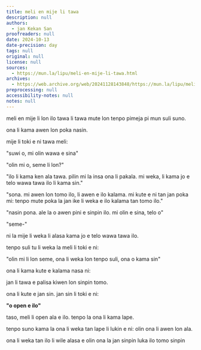 ```yaml
---
title: meli en mije li tawa
description: null
authors:
  - jan Kekan San
proofreaders: null
date: 2024-10-13
date-precision: day
tags: null
original: null
license: null
sources:
  - https://mun.la/lipu/meli-en-mije-li-tawa.html
archives:
  - https://web.archive.org/web/20241128143848/https://mun.la/lipu/meli-en-mije-li-tawa.html
preprocessing: null
accessibility-notes: null
notes: null
---
```


meli en mije li lon ilo tawa li tawa mute lon tenpo pimeja pi mun suli suno.

ona li kama awen lon poka nasin.

mije li toki e ni tawa meli:

"suwi o, mi olin wawa e sina"

"olin mi o, seme li lon?"

"ilo li kama ken ala tawa. pilin mi la insa ona li pakala. mi weka, li kama jo e telo wawa tawa ilo li kama sin."

"sona. mi awen lon tomo ilo, li awen e ilo kalama. mi kute e ni tan jan poka mi: tenpo mute poka la jan ike li weka e ilo kalama tan tomo ilo."

"nasin pona. ale la o awen pini e sinpin ilo. mi olin e sina, telo o"

"seme-"

ni la mije li weka li alasa kama jo e telo wawa tawa ilo.

tenpo suli tu li weka la meli li toki e ni:

"olin mi li lon seme, ona li weka lon tenpo suli, ona o kama sin"

ona li kama kute e kalama nasa ni:

jan li tawa e palisa kiwen lon sinpin tomo.

ona li kute e jan sin. jan sin li toki e ni:

**"o open e ilo"**

taso, meli li open ala e ilo. tenpo la ona li kama lape.

tenpo suno kama la ona li weka tan lape li lukin e ni: olin ona li awen lon ala.

ona li weka tan ilo li wile alasa e olin ona la jan sinpin luka ilo tomo sinpin
